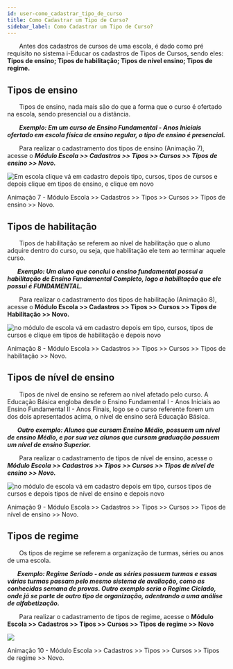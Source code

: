 ```yaml
---
id: user-como_cadastrar_tipo_de_curso
title: Como Cadastrar um Tipo de Curso?
sidebar_label: Como Cadastrar um Tipo de Curso?
---
```


&nbsp;&nbsp;&nbsp;&nbsp;&nbsp;&nbsp;&nbsp;Antes dos cadastros de cursos de uma escola, é dado como pré requisito no sistema i-Educar os cadastros de Tipos de Cursos, sendo eles: **Tipos de ensino;  Tipos de habilitação; Tipos de nível ensino; Tipos de regime.**

## Tipos de ensino

&nbsp;&nbsp;&nbsp;&nbsp;&nbsp;&nbsp;&nbsp;Tipos de ensino, nada mais são do que a forma que o curso é ofertado na escola, sendo presencial ou a distância. 

&nbsp;&nbsp;&nbsp;&nbsp;&nbsp;&nbsp;&nbsp;***Exemplo: Em um curso de Ensino Fundamental - Anos Iniciais ofertado em escola física de ensino regular, o tipo de ensino é presencial.***

&nbsp;&nbsp;&nbsp;&nbsp;&nbsp;&nbsp;&nbsp;Para realizar o cadastramento dos tipos de ensino (Animação 7), acesse o ***Módulo Escola >> Cadastros >> Tipos >> Cursos >> Tipos de ensino >> Novo.***

![Em escola clique vá em cadastro depois tipo, cursos, tipos de cursos e depois clique em tipos de ensino, e clique em novo](/img/treinamento_gifs/cadastrar_tipo_ensino.gif)

<p class="centerText">Animação 7 - Módulo Escola >> Cadastros >> Tipos >> Cursos >> Tipos de ensino >> Novo.</p>

## Tipos de habilitação

&nbsp;&nbsp;&nbsp;&nbsp;&nbsp;&nbsp;&nbsp;Tipos de habilitação se referem ao nível de habilitação que o aluno adquire dentro do curso, ou seja, que habilitação ele tem ao terminar aquele curso.

***&nbsp;&nbsp;&nbsp;&nbsp;&nbsp;&nbsp;&nbsp;Exemplo: Um aluno que conclui o ensino fundamental possui a habilitação de Ensino Fundamental Completo, logo a habilitação que ele possui é FUNDAMENTAL.***

&nbsp;&nbsp;&nbsp;&nbsp;&nbsp;&nbsp;&nbsp;Para realizar o cadastramento dos tipos de habilitação (Animação 8), acesse o **Módulo Escola >> Cadastros >> Tipos >> Cursos >> Tipos de Habilitação >> Novo.**

![no módulo de escola vá em cadastro depois em tipo, cursos, tipos de cursos e clique em tipos de habilitação e depois novo](/img/treinamento_gifs/cadastrar_tipo_habilitacao.gif)

<p class="centerText">Animação 8 - Módulo Escola >> Cadastros >> Tipos >> Cursos >> Tipos de habilitação >> Novo.</p>

## Tipos de nível de ensino

&nbsp;&nbsp;&nbsp;&nbsp;&nbsp;&nbsp;&nbsp;Tipos de nível de ensino se referem ao nível afetado pelo curso. A Educação Básica engloba desde o Ensino Fundamental I - Anos Iniciais ao Ensino Fundamental II - Anos Finais, logo se o curso referente forem um dos dois apresentados acima, o nível de ensino será Educação Básica.

***&nbsp;&nbsp;&nbsp;&nbsp;&nbsp;&nbsp;&nbsp;Outro exemplo: Alunos que cursam Ensino Médio, possuem um nível de ensino Médio, e por sua vez alunos que cursam graduação possuem um nível de ensino Superior.***

&nbsp;&nbsp;&nbsp;&nbsp;&nbsp;&nbsp;&nbsp;Para realizar o cadastramento de tipos de nível de ensino, acesse o ***Módulo Escola >> Cadastros >> Tipos >> Cursos >> Tipos de nível de ensino >> Novo.***

![no módulo de escola vá em cadastro depois em tipo, cursos tipos de cursos e depois tipos de nível de ensino e depois novo](/img/treinamento_gifs/cadastrar_tipo_de_ensino.gif)

<p class="centerText">Animação 9 - Módulo Escola >> Cadastros >> Tipos >> Cursos >> Tipos de nível de ensino >> Novo.</p>

## Tipos de regime

&nbsp;&nbsp;&nbsp;&nbsp;&nbsp;&nbsp;&nbsp;Os tipos de regime se referem a organização de turmas, séries ou anos de uma escola. 

***&nbsp;&nbsp;&nbsp;&nbsp;&nbsp;&nbsp;&nbsp;Exemplo: Regime Seriado - onde as séries possuem turmas e essas várias turmas passam pelo mesmo sistema de avaliação, como as conhecidas semana de provas. Outro exemplo seria o Regime Ciclado, onde já se parte de outro tipo de organização, adentrando a uma análise de alfabetização.***

&nbsp;&nbsp;&nbsp;&nbsp;&nbsp;&nbsp;&nbsp;Para realizar o cadastramento de tipos de regime, acesse o **Módulo Escola >> Cadastros >> Tipos >> Cursos >> Tipos de regime >> Novo**

![](/img/treinamento_gifs/cadastrar_tipo_regime.gif)

<p class="centerText">Animação 10 - Módulo Escola >> Cadastros >> Tipos >> Cursos >> Tipos de regime >> Novo.</p>

